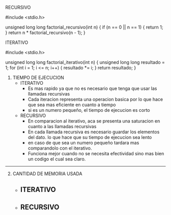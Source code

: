 RECURSIVO

#include <stdio.h>

unsigned long long factorial_recursivo(int n) {
    if (n == 0 || n == 1) {
        return 1;
    }
    return n * factorial_recursivo(n - 1);
}


ITERATIVO

#include <stdio.h>

unsigned long long factorial_iterativo(int n) {
    unsigned long long resultado = 1;
    for (int i = 1; i <= n; i++) {
        resultado *= i;
    }
    return resultado;
}


1) TIEMPO DE EJECUCION
   - ITERATIVO
       - Es mas rapido ya que no es necesario que tenga que usar las llamadas recursivas
       - Cada iteracion representa una operacion basica por lo que hace que sea mas eficiente en cuanto a tiempo
       - si es un numero pequeño, el tiempo de ejecucion es corto
    - RECURSIVO
        - En comparacion al iterativo, aca se presenta una saturacion en cuanto a las llamadas recursivas
        - En cada llamada recursiva es necesario guardar los elementos del dato. lo que hace que su tiempo de ejecucion sea lento
        - en caso de que sea un numero pequeño tardara mas comparandolo con el iterativo.
        - Funciona mejor cuando no se necesita efectividad sino mas bien un codigo el cual sea claro.
----------------------------------------------------------------------------------------------------------------------------------------
2) CANTIDAD DE MEMORIA USADA
   - ITERATIVO
       - 
   - RECURSIVO
       -
        
